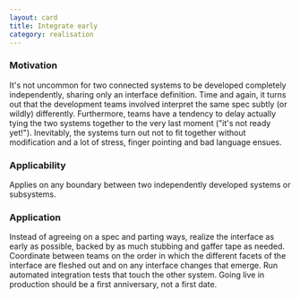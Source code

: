 ```yaml
---
layout: card
title: Integrate early
category: realisation
---
```


### Motivation

It's not uncommon for two connected systems to be developed completely independently, sharing only an interface definition. Time and again, it turns out that the development teams involved interpret the same spec subtly (or wildly) differently. Furthermore, teams have a tendency to delay actually tying the two systems together to the very last moment ("it's not ready yet!"). Inevitably, the systems turn out not to fit together without modification and a lot of stress, finger pointing and bad language ensues.

### Applicability

Applies on any boundary between two independently developed systems or subsystems.

### Application

Instead of agreeing on a spec and parting ways, realize the interface as early as possible, backed by as much stubbing and gaffer tape as needed. Coordinate between teams on the order in which the different facets of the interface are fleshed out and on any interface changes that emerge. Run automated integration tests that touch the other system. Going live in production should be a first anniversary, not a first date.
